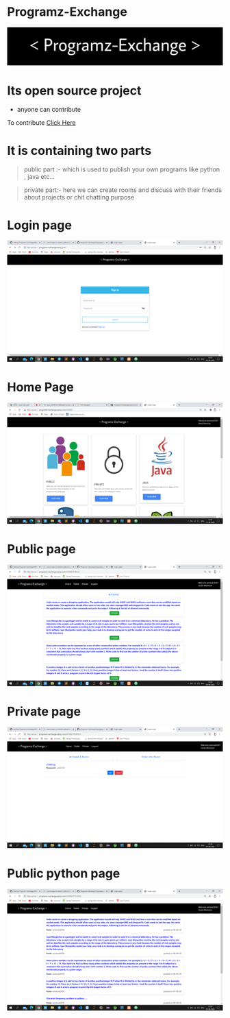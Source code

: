 # Programz-Exchange

![alt text](https://github.com/premsai2030/Programz-Exchange/blob/master/logo.jpeg)

# Its open source project

- anyone can contribute

 To contribute [Click Here](https://github.com/premsai2030/Programz-Exchange)

# It is containing two parts
> public part :- which is used to publish your own programs like python , java etc...

> private part:- here we can create rooms and discuss with their friends about projects or chit chatting purpose 


# Login page


 ![](https://github.com/premsai2030/Programz-Exchange/blob/master/pics/login.png)
 
# Home Page
 
![](https://github.com/premsai2030/Programz-Exchange/blob/master/pics/home%20page.png) 


# Public page

![](https://github.com/premsai2030/Programz-Exchange/blob/master/pics/public.png) 



# Private page

![](https://github.com/premsai2030/Programz-Exchange/blob/master/pics/private.png) 


# Public python page

![](https://github.com/premsai2030/Programz-Exchange/blob/master/pics/python.png) 
